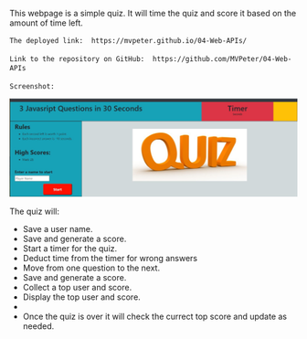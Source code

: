 This webpage is a simple quiz.  It will time the quiz and score it based on the amount of time left.  

    The deployed link:  https://mvpeter.github.io/04-Web-APIs/

    Link to the repository on GitHub:  https://github.com/MVPeter/04-Web-APIs

    Screenshot: 
![Alt text](./assets/QuizScreenShot.jpg?raw=true "Optional Title")



The quiz will: 

- Save a user name.
- Save and generate a score.
- Start a timer for the quiz.
- Deduct time from the timer for wrong answers
- Move from one question to the next.
- Save and generate a score.
- Collect a top user and score.
- Display the top user and score.
- 
- Once the quiz is over it will check the currect top score and update as needed.
